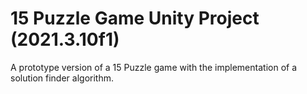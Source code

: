 # 15 Puzzle Game Unity Project (2021.3.10f1)
A prototype version of a 15 Puzzle game with the implementation of a solution finder algorithm.
